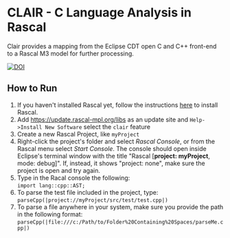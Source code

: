 # CLAIR - C Language Analysis in Rascal

Clair provides a mapping from the Eclipse CDT open C and C++ front-end to a Rascal M3 model for further processing.

[![DOI](https://zenodo.org/badge/DOI/10.5281/zenodo.891122.svg)](https://doi.org/10.5281/zenodo.891122)

How to Run
----------

1. If you haven't installed Rascal yet, follow the instructions [here](http://www.rascal-mpl.org/start/) to install Rascal.
2. Add <https://update.rascal-mpl.org/libs> as an update site and `Help->Install New Software` select the `clair` feature
3. Create a new Rascal Project, like `myProject`
4. Right-click the project's folder and select *Rascal Console*, or from the Rascal menu select *Start Console*. The console should open inside Eclipse's terminal window with the title "Rascal [**project: myProject**, mode: debug]". If, instead, it shows "project: none", make sure the project is open and try again.
5. Type in the Racal console the following:  
`import lang::cpp::AST;`
6. To parse the test file included in the project, type:  
`parseCpp(|project://myProject/src/test/test.cpp|)`
7. To parse a file anywhere in your system, make sure you provide the path in the following format:  
`parseCpp(|file:///c:/Path/to/Folder%20Containing%20Spaces/parseMe.cpp|)`
